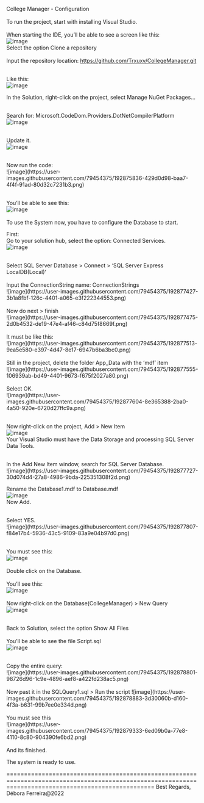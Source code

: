 College Manager - Configuration<br/>
<br/>
To run the project,  start with installing Visual Studio.<br/>
<br/>
When starting the IDE, you’ll be able to see a screen like this:<br/>
![image](https://user-images.githubusercontent.com/79454375/192875475-e1398975-26d3-44ed-9626-2a75ef75f90d.png)
<br/>
Select the option Clone a repository<br/>
<br/>
Input the repository location: https://github.com/Trxuxv/CollegeManager.git<br/>
<br/>

Like this: 
<br/>
![image](https://user-images.githubusercontent.com/79454375/192875626-fa831999-221d-44f5-8818-1382ad5150b2.png)
<br/>

In the Solution, right-click on the project, select Manage NuGet Packages…<br/>
<br/>

Search for: Microsoft.CodeDom.Providers.DotNetCompilerPlatform <br/>
![image](https://user-images.githubusercontent.com/79454375/192875673-cfcad80c-d874-4ded-ba36-83d22849738e.png) <br/>
<br/>

Update it.<br/>
![image](https://user-images.githubusercontent.com/79454375/192875727-aa119cfb-fa5b-4de3-9a3e-d3bed857eeb7.png)<br/>

<br/>
Now run the code: <br/>
![image](https://user-images.githubusercontent.com/79454375/192875836-429d0d98-baa7-4f4f-91ad-80d32c7231b3.png)<br/>
<br/>


You’ll be able to see this:<br/>
![image](https://user-images.githubusercontent.com/79454375/192875935-5f3df6f1-948b-4570-90eb-9dbb3f6204cd.png)<br/>
<br/>
To use the System now, you have to configure the Database to start. <br/>

First:<br/>
 Go to your solution hub, select the option: Connected Services.<br/>
 ![image](https://user-images.githubusercontent.com/79454375/192876846-c70b28f0-bba3-4a2d-bdaf-1fd08d9e0ecb.png)<br/>

<br/>
Select SQL Server Database > Connect > ‘SQL Server Express LocalDB(Local)’ <br/>
<br/>
Input the ConnectionString name: ConnectionStrings<br/>
![image](https://user-images.githubusercontent.com/79454375/192877427-3b1a8fbf-126c-4401-a065-e3f222344553.png)<br/>

<br/>
Now do next > finish<br/>
![image](https://user-images.githubusercontent.com/79454375/192877475-2d0b4532-de19-47e4-af46-c84d75f8669f.png)<br/>
<br/>
It must be like this:<br/>
![image](https://user-images.githubusercontent.com/79454375/192877513-9ea5e580-e397-4d47-8e17-6947b6ba3bc0.png)<br/>
<br/>
Still in the project, delete the folder App_Data with the ‘mdf’ item<br/>
![image](https://user-images.githubusercontent.com/79454375/192877555-106939ab-bd49-4401-9673-f675f2027a80.png)<br/>

<br/>
Select OK.<br/>
![image](https://user-images.githubusercontent.com/79454375/192877604-8e365388-2ba0-4a50-920e-6720d27ffc9a.png)<br/>
<br/>

Now right-click on the project, Add > New Item<br/>
![image](https://user-images.githubusercontent.com/79454375/192877698-78b19deb-4b72-4c67-bbb1-e91c2d17cd79.png)<br/>
Your Visual Studio must have the Data Storage and processing SQL Server Data Tools.<br/>
 
<br/>
In the Add New Item window, search for SQL Server Database.<br/>
![image](https://user-images.githubusercontent.com/79454375/192877727-30d074d4-27a8-4986-9bda-225351308f2d.png)<br/>

Rename the Database1.mdf to Database.mdf<br/>
![image](https://user-images.githubusercontent.com/79454375/192877766-2af5487b-fb51-43d4-92d4-13a804e4a3c4.png)<br/>
Now Add.<br/>

<br/>
Select YES.<br/>
![image](https://user-images.githubusercontent.com/79454375/192877807-f84e17b4-5936-43c5-9109-83a9e04b97d0.png)<br/>
<br/>

You must see this:<br/>
![image](https://user-images.githubusercontent.com/79454375/192877894-1ff62d93-b61d-4f38-afea-5ca04267e79a.png)<br/>
<br/>
Double click on the Database.<br/>
<br/>
You’ll see this:<br/>
![image](https://user-images.githubusercontent.com/79454375/192877946-c9161e26-ab5e-4b40-b964-188af4688104.png)<br/>
<br/>
Now right-click on the Database(CollegeManager) > New Query<br/>
![image](https://user-images.githubusercontent.com/79454375/192877992-c0ef09ef-1168-427a-ad6e-0bd9b2bcf5fc.png)<br/>
<br/>

Back to Solution, select the option Show All Files <br/>
<br/>
You’ll be able to see the file Script.sql<br/>
![image](https://user-images.githubusercontent.com/79454375/192878599-25ef5caf-e706-4e83-a4c5-bcb96743a935.png)<br/>

<br/>
Copy the entire query:<br/>
![image](https://user-images.githubusercontent.com/79454375/192878801-98726d96-1c9e-4896-aef8-a422fd238ac5.png)<br/>
<br/>
Now past it in the SQLQuery1.sql > Run the script ![image](https://user-images.githubusercontent.com/79454375/192878883-3d30060b-d160-4f3a-b631-99b7ee0e334d.png)<br/>
<br/>
You must see this <br/>
![image](https://user-images.githubusercontent.com/79454375/192879333-6ed09b0a-77e8-4110-8c80-904390fe6bd2.png)<br/>

<br/>
And its finished. <br/>

The system is ready to use.

======================================================================================================================================================
Best Regards,
Débora Ferreira@2022
